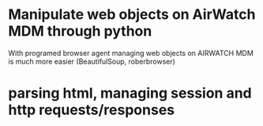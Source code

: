 # Manipulate web objects on AirWatch MDM through python 
With programed browser agent managing web objects on AIRWATCH MDM is much more easier 
(BeautifulSoup, roberbrowser)
# parsing html, managing session and http requests/responses

